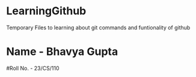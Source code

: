 # LearningGithub
Temporary Files to learning about git commands and funtionality of github
# Name - Bhavya Gupta
#Roll No. - 23/CS/110